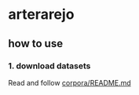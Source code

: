 # arterarejo

## how to use

### 1. download datasets

Read and follow [corpora/README.md](https://github.com/nymwa/arterarejo/tree/main/corpora/README.md)

